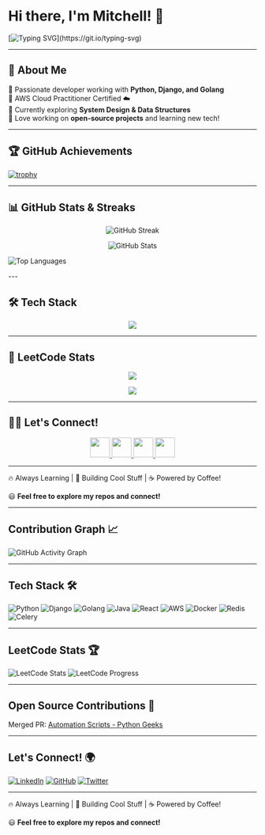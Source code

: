 # Hi there, I'm Mitchell! 👋

[![Typing SVG](https://readme-typing-svg.herokuapp.com?font=Fira+Code&pause=1000&color=F75C7E&width=435&lines=Full-Stack+Developer;Python+%7C+Django+%7C+Golang;Cloud+Enthusiast+%7C+AWS+Certified;Loves+to+Build+and+Learn!)](https://git.io/typing-svg)

---

## 🚀 About Me

🔹 Passionate developer working with **Python, Django, and Golang**  
🔹 AWS Cloud Practitioner Certified ☁️  
🔹 Currently exploring **System Design & Data Structures**  
🔹 Love working on **open-source projects** and learning new tech!  

---

## 🏆 GitHub Achievements

[![trophy](https://github-profile-trophy.vercel.app/?username=LetsGetStartedWithBub&theme=radical&margin-w=15)](https://github.com/ryo-ma/github-profile-trophy)

---

## 📊 GitHub Stats & Streaks

<p align="center">
  <img src="https://github-readme-streak-stats.herokuapp.com/?user=LetsGetStartedWithBub&theme=radical&hide_border=true" alt="GitHub Streak" />
</p>

<p align="center">
  <img src="https://github-readme-stats.vercel.app/api?username=LetsGetStartedWithBub&show_icons=true&theme=radical&hide_border=true" alt="GitHub Stats" />
</p>

<p>
  <img src="https://github-readme-stats.vercel.app/api?username=LetsGetStartedWithBub&show_icons=true&theme=radical&hide_border=true" alt="Top Languages" />
</p>
---

## 🛠️ Tech Stack

<p align="center">
  <img src="https://skillicons.dev/icons?i=python,django,go,java,aws,docker,celery,react,nodejs,postgresql,mysql,redis,kubernetes" />
</p>

---

## 💪 LeetCode Stats

<p align="center">
  <img src="https://leetcard.jacoblin.cool/mitchell000?theme=dark&font=Fira%20Code" />
</p>

<p align="center">
  <a href="https://leetcode.com/u/mitchell000/">
    <img src="https://img.shields.io/badge/LeetCode-FFA116?style=for-the-badge&logo=leetcode&logoColor=white" />
  </a>
</p>

---

## 👮‍💻 Let's Connect!

<p align="center">
  <a href="https://www.linkedin.com/in/yourprofile">
    <img src="https://skillicons.dev/icons?i=linkedin" height="40" />
  </a>
  <a href="https://github.com/LetsGetStartedWithBub">
    <img src="https://skillicons.dev/icons?i=github" height="40" />
  </a>
  <a href="https://twitter.com/yourhandle">
    <img src="https://skillicons.dev/icons?i=twitter" height="40" />
  </a>
  <a href="https://leetcode.com/u/mitchell000/">
    <img src="https://skillicons.dev/icons?i=leetcode" height="40" />
  </a>
</p>

---

🔥 Always Learning | 🚀 Building Cool Stuff | ☕ Powered by Coffee!

😃 **Feel free to explore my repos and connect!**











* * *

## Contribution Graph 📈

![GitHub Activity Graph](https://github-readme-activity-graph.cyclic.app/graph?username=your-username&theme=react-dark)

* * *

## Tech Stack 🛠️

![Python](https://img.shields.io/badge/-Python-3776AB?style=flat&logo=python&logoColor=white)
![Django](https://img.shields.io/badge/-Django-092E20?style=flat&logo=django&logoColor=white)
![Golang](https://img.shields.io/badge/-Go-00ADD8?style=flat&logo=go&logoColor=white)
![Java](https://img.shields.io/badge/-Java-007396?style=flat&logo=java&logoColor=white)
![React](https://img.shields.io/badge/-React-61DAFB?style=flat&logo=react&logoColor=white)
![AWS](https://img.shields.io/badge/-AWS-232F3E?style=flat&logo=amazon-aws&logoColor=white)
![Docker](https://img.shields.io/badge/-Docker-2496ED?style=flat&logo=docker&logoColor=white)
![Redis](https://img.shields.io/badge/-Redis-DC382D?style=flat&logo=redis&logoColor=white)
![Celery](https://img.shields.io/badge/-Celery-37814A?style=flat&logo=celery&logoColor=white)

* * *

## LeetCode Stats 🏆

![LeetCode Stats](https://leetcard.jacoblin.cool/mitchell000?theme=dark&font=Baloo&ext=contest)
![LeetCode Progress](https://leetcard.jacoblin.cool/mitchell000?theme=dark&font=Baloo&ext=activity)


* * *

## Open Source Contributions 🚀

Merged PR: [Automation Scripts - Python Geeks](https://github.com/PythonGeeks/Automation-Scripts/pull/123)

* * *

## Let's Connect! 🌍

[![LinkedIn](https://img.shields.io/badge/-LinkedIn-0A66C2?style=flat&logo=linkedin&logoColor=white)](https://www.linkedin.com/in/your-profile)
[![GitHub](https://img.shields.io/badge/-GitHub-181717?style=flat&logo=github&logoColor=white)](https://github.com/your-username)
[![Twitter](https://img.shields.io/badge/-Twitter-1DA1F2?style=flat&logo=twitter&logoColor=white)](https://twitter.com/your-username)

* * *

🔥 Always Learning | 🚀 Building Cool Stuff | ☕ Powered by Coffee!

😃 **Feel free to explore my repos and connect!**

